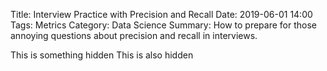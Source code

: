 Title: Interview Practice with Precision and Recall 
Date: 2019-06-01 14:00
Tags: Metrics
Category: Data Science 
Summary: How to prepare for those annoying questions about precision and recall in interviews.

<detail>
This is something hidden
</detail>

<detail>
This is also hidden
</detail>
